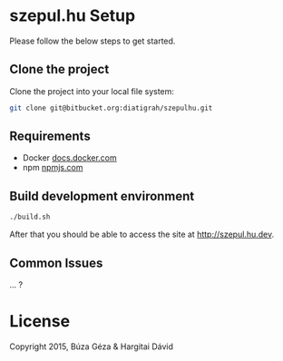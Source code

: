 # szepul.hu Setup

Please follow the below steps to get started.

## Clone the project

Clone the project into your local file system:

```bash
git clone git@bitbucket.org:diatigrah/szepulhu.git
```

## Requirements

* Docker [docs.docker.com](https://docs.docker.com/installation)
* npm [npmjs.com](https://www.npmjs.com/#getting-started)

## Build development environment

```bash
./build.sh
```

After that you should be able to access the site at http://szepul.hu.dev.

## Common Issues

... ?

# License

Copyright 2015, Búza Géza & Hargitai Dávid 

